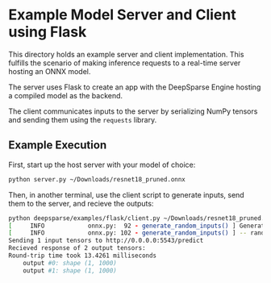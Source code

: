 # Example Model Server and Client using Flask

This directory holds an example server and client implementation. This fulfills the scenario of making inference requests to a real-time server hosting an ONNX model.

The server uses Flask to create an app with the DeepSparse Engine hosting a compiled model as the backend.

The client communicates inputs to the server by serializing NumPy tensors and sending them using the `requests` library.

## Example Execution

First, start up the host server with your model of choice:

```bash
python server.py ~/Downloads/resnet18_pruned.onnx
```

Then, in another terminal, use the client script to generate inputs, send them to the server, and recieve the outputs:

```bash
python deepsparse/examples/flask/client.py ~/Downloads/resnet18_pruned.onnx    
[     INFO            onnx.py:  92 - generate_random_inputs() ] Generating 1 random inputs
[     INFO            onnx.py: 102 - generate_random_inputs() ] -- random input #0 of shape = [1, 3, 224, 224]
Sending 1 input tensors to http://0.0.0.0:5543/predict
Recieved response of 2 output tensors:
Round-trip time took 13.4261 milliseconds
    output #0: shape (1, 1000)
    output #1: shape (1, 1000)
```
